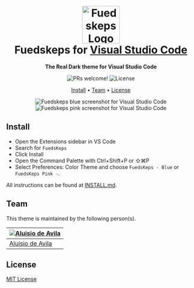 <h1 align="center">
  <br>
  <img src="https://i.imgur.com/zt3wWso.png" alt="Fuedskeps Logo" width="100">
  <br>
  Fuedskeps for <a href="https://code.visualstudio.com/">Visual Studio Code</a>
  <br>
</h1>

<p align="center">
  <strong>The Real Dark theme for Visual Studio Code</strong>
</p>

<p align="center">
  <img src="https://img.shields.io/badge/PRs-welcome-%235FCC6F.svg" alt="PRs welcome!" />

  <img alt="License" src="https://img.shields.io/badge/license-MIT-%235FCC6F">
</p>

<p align="center">
  <a href="#install">Install</a> •
  <a href="#team">Team</a> •
  <a href="#license">License</a>
</p>

<div align="center">
  <img alt="Fuedskeps blue screenshot for Visual Studio Code" src="https://i.imgur.com/VSQrZvP.png">

  <img alt="Fuedskeps pink screenshot for Visual Studio Code" src="https://i.imgur.com/7uTutbo.png">
</div>

## Install
- Open the Extensions sidebar in VS Code
- Search for `FuedsKeps`
- Click Install
- Open the Command Palette with Ctrl+Shift+P or ⇧⌘P
- Select Preferences: Color Theme and choose `FuedsKeps - Blue` or `FuedsKeps Pink -`.

All instructions can be found at [INSTALL.md](https://github.com/Aluisio/fuedskeps-theme-vscode/blob/main/INSTALL.md).

## Team

This theme is maintained by the following person(s).

| [![Aluisio de Avila](https://github.com/Aluisio.png?size=100)](https://github.com/Aluisio) |
| ----------------------------------------------------------------------------------------- |
| [Aluisio de Avila](https://github.com/Aluisio)                                             |
## License

[MIT License](https://github.com/Aluisio/fuedskeps-theme-vscode/blob/main/LICENSE.md)
